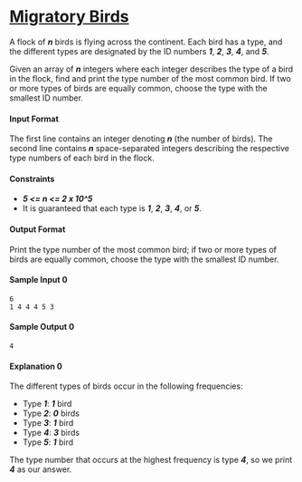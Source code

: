 # [Migratory Birds](https://www.hackerrank.com/challenges/migratory-birds)

A flock of __*n*__ birds is flying across the continent. Each bird has a type, and the different types are designated by the ID numbers __*1*__, __*2*__, __*3*__, __*4*__, and __*5*__.

Given an array of __*n*__ integers where each integer describes the type of a bird in the flock, find and print the type number of the most common bird. If two or more types of birds are equally common, choose the type with the smallest ID number.

#### Input Format
The first line contains an integer denoting __*n*__ (the number of birds).
The second line contains __*n*__ space-separated integers describing the respective type numbers of each bird in the flock.

#### Constraints
* __*5 <= n <= 2 x 10^5*__
* It is guaranteed that each type is __*1*__, __*2*__, __*3*__, __*4*__, or __*5*__.

#### Output Format
Print the type number of the most common bird; if two or more types of birds are equally common, choose the type with the smallest ID number.

#### Sample Input 0
```
6
1 4 4 4 5 3
```

#### Sample Output 0
```
4
```

#### Explanation 0
The different types of birds occur in the following frequencies:

* Type __*1*__: __*1*__  bird
* Type __*2*__: __*0*__  birds
* Type __*3*__: __*1*__  bird
* Type __*4*__: __*3*__  birds
* Type __*5*__: __*1*__  bird

The type number that occurs at the highest frequency is type __*4*__, so we print __*4*__ as our answer.
